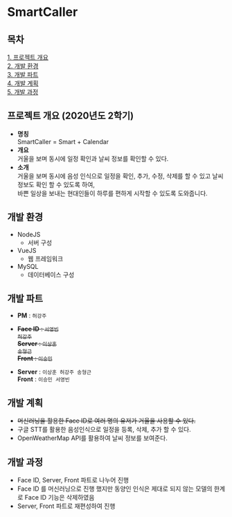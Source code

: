 # SmartCaller

## 목차
[1. 프로젝트 개요](#프로젝트-개요)<br>
[2. 개발 환경](#개발-환경)<br>
[3. 개발 파트](#개발-파트)<br>
[4. 개발 계획](#개발-계획)<br>
[5. 개발 과정](#개발-과정)<br>

## 프로젝트 개요 (2020년도 2학기)</a>
- **명칭**<br>
  SmartCaller = Smart + Calendar
- **개요**<br>
  거울을 보며 동시에 일정 확인과 날씨 정보를 확인할 수 있다.
- **소개**<br>
  거울을 보며 동시에 음성 인식으로 일정을 확인, 추가, 수정, 삭제를 할 수 있고 날씨 정보도 확인 할 수 있도록 하여, <br>
  바쁜 일상을 보내는 현대인들이 하루를 편하게 시작할 수 있도록 도와줍니다. 
## 개발 환경
- NodeJS
  - 서버 구성
- VueJS
  - 웹 프레임워크
- MySQL
  - 데이터베이스 구성

## 개발 파트
- **PM** : <code>허강주</code>
- <del>**Face ID** : <code>서영빈 허강주</code></del><br>
  <del>**Server** : <code>이상훈 송형근</code></del><br>
  <del>**Front** : <code>이승민</code></del><br>

- **Server** : <code>이상훈 허강주 송형근</code><br>
  **Front** : <code>이승민 서영빈</code>

## 개발 계획
- <del>머신러닝을 활용한 Face ID로 여러 명의 유저가 거울을 사용할 수 있다.</del>
- 구글 STT를 활용한 음성인식으로 일정을 등록, 삭제, 추가 할 수 있다.
- OpenWeatherMap API를 활용하여 날씨 정보를 보여준다.

## 개발 과정
- Face ID, Server, Front 파트로 나누어 진행
- Face ID 를 머신러닝으로 진행 했지만 동양인 인식은 제대로 되지 않는 모델의 한계로 Face ID 기능은 삭제하였음
- Server, Front 파트로 재편성하여 진행


